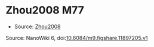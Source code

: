 <a name="material" />

# Zhou2008 M77
<script type="application/ld+json">
  {
    "@context": "https://schema.org/",
    "@type": "ChemicalSubstance",
    "@id": "https://egonw.github.io/nanowiki/nanowiki289.html#material",
    "http://purl.org/dc/terms/conformsTo":
      {
        "@type": "CreativeWork",
        "@id": "https://bioschemas.org/profiles/ChemicalSubstance/0.4-RELEASE/"
      },
    "identfier": "289",
    "name": "Zhou2008 M77",
    "url": "https://egonw.github.io/nanowiki/nanowiki289.html#material",
    "sameAs": "http://127.0.0.1/mediawiki/index.php/Special:URIResolver/Zhou2008_M77"
  }
</script>


* Source: [Zhou2008](Zhou2008.md)


Source: NanoWiki 6, doi:[10.6084/m9.figshare.11897205.v1](https://doi.org/10.6084/m9.figshare.11897205.v1)
